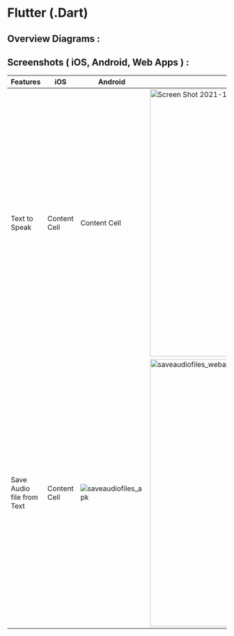 # Flutter (.Dart)

## Overview Diagrams :

## Screenshots ( iOS, Android, Web Apps ) :
| Features | iOS | Android | Web Apps |
| ------------- | ------------- | ------------- | ------------- |
| Text to Speak  | Content Cell  | Content Cell | <img width="612" alt="Screen Shot 2021-10-06 at 10 32 17 AM" src="https://user-images.githubusercontent.com/49804761/136235876-53874ae9-f0ef-448f-a8c6-903a3aa30607.png"> |
| Save Audio file from Text  | Content Cell  | ![saveaudiofiles_apk](https://user-images.githubusercontent.com/49804761/136286741-9673e199-6f4f-421b-9c84-48f4213dc7fa.jpg) | <img width="612" alt="saveaudiofiles_webapps" src="https://user-images.githubusercontent.com/49804761/136287136-807eb03a-1a2d-406b-b0fb-82a36df7de00.png">  |


<!-- <img width="612" alt="Screen Shot 2021-10-06 at 10 32 17 AM" src="https://user-images.githubusercontent.com/49804761/136235603-b3e5e838-3875-4970-babb-65cbd8bfc703.png"> -->
